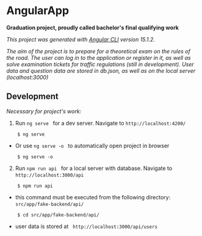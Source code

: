 # AngularApp

**Graduation project, proudly called bachelor's final qualifying work**

*This project was generated with [Angular CLI](https://github.com/angular/angular-cli) version 15.1.2.*

*The aim of the project is to prepare for a theoretical exam on the rules of the road.*
*The user can log in to the application or register in it, as well as solve examination tickets for traffic regulations (still in development).*
*User data and question data are stored in db.json, as well as on the local server (localhost:3000)*

## Development 

 *Necessary for project's work:*

1. Run `ng serve ` for a dev server. Navigate to `http://localhost:4200/ ` 

```
    $ ng serve 
```

- Or use `ng serve -o ` to automatically open project in browser

```
    $ ng serve -o
```

2. Run `npm run api ` for a local server with database. 
Navigate to `http://localhost:3000/api `

```
    $ npm run api
```

- this command must be executed from the following directory: `src/app/fake-backend/api/ ` 

```
    $ cd src/app/fake-backend/api/
```

- user data is stored at ` http://localhost:3000/api/users`

